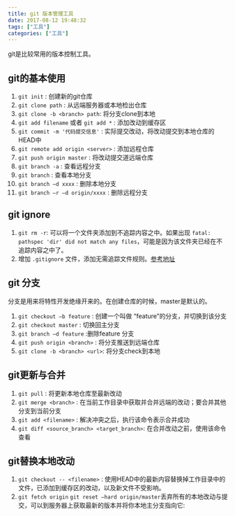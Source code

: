 ```yaml
---
title: git 版本管理工具
date: 2017-08-12 19:48:32
tags: ["工具"]
categories: ["工具"]
---
```

git是比较常用的版本控制工具。
## git的基本使用
1. `git init` : 创建新的git仓库
2. `git clone path` : 从远端服务器或本地检出仓库
3. `git clone -b <branch> path`: 将分支clone到本地
3. `git add filename` 或者 `git add *` : 添加改动到缓存区
4. `git commit -m '代码提交信息'` :  实际提交改动，将改动提交到本地仓库的HEAD中
5. `git remote add origin <server>` : 添加远程仓库
6. `git push origin master` :  将改动提交道远端仓库
7. `git branch -a` : 查看远程分支
8. `git branch` : 查看本地分支
9. `git branch –d xxxx` : 删除本地分支
10. `git branch –r –d origin/xxxx` : 删除远程分支

## git ignore
1. `git rm -r`: 可以将一个文件夹添加到不追踪内容之中。如果出现 `fatal: pathspec 'dir' did not match any files`，可能是因为该文件夹已经在不追踪内容之中了。
2. 增加 `.gitignore` 文件，添加无需追踪文件规则。[参考地址](https://github.com/github/gitignore)

## git 分支
分支是用来将特性开发绝缘开来的。在创建仓库的时候，master是默认的。

1. `git checkout –b feature` : 创建一个叫做 “feature”的分支，并切换到该分支
2. `git checkout master` : 切换回主分支
3. `git branch –d feature` :删除feature 分支
4. `git push origin <branch>` : 将分支推送到远端仓库
5. `git clone -b <branch> <url>`: 将分支check到本地

## git更新与合并
1. `git pull` : 将更新本地仓库至最新改动
2. `git merge <branch>` : 在当前工作目录中获取并合并远端的改动；要合并其他分支到当前分支
3. `git add <filename>` : 解决冲突之后，执行该命令表示合并成功
4. `git diff <source_branch> <target_branch>`: 在合并改动之前，使用该命令查看

## git替换本地改动
1. `git checkout -- <filename>` : 使用HEAD中的最新内容替换掉工作目录中的文件，已添加到缓存区的改动，以及新文件不受影响。
2. `git fetch origin`    `git reset –hard origin/master`丢弃所有的本地改动与提交，可以到服务器上获取最新的版本并将你本地主分支指向它: 
